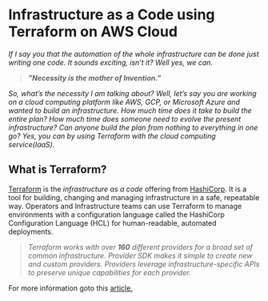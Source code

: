 # Infrastructure as a Code using Terraform on AWS Cloud

*If I say you that the automation of the whole infrastructure can be done just writing one code. It sounds exciting, isn’t it? Well yes, we can.*

> ***"Necessity is the mother of Invention."***

*So, what’s the necessity I am talking about? Well, let’s say you are working on a cloud computing platform like AWS, GCP, or Microsoft Azure and wanted to build an infrastructure. How much time does it take to build the entire plan? How much time does someone need to evolve the present infrastructure? Can anyone build the plan from nothing to everything in one go? Yes, you can by using Terraform with the cloud computing service(IaaS).*

## What is Terraform?

[Terraform](https://www.terraform.io/) is the *infrastructure as a code* offering from [HashiCorp](https://www.hashicorp.com/). It is a tool for building, changing and managing infrastructure in a safe, repeatable way. Operators and Infrastructure teams can use Terraform to manage environments with a configuration language called the HashiCorp Configuration Language (HCL) for human-readable, automated deployments.

> *Terraform works with over **160** different providers for a broad set of common infrastructure. Provider SDK makes it simple to create new and custom providers. Providers leverage infrastructure-specific APIs to preserve unique capabilities for each provider.*

For more information goto this [article.](https://medium.com/@dipadityadas/infrastructure-as-code-using-terraform-on-aws-cloud-b7012a8177d6)
